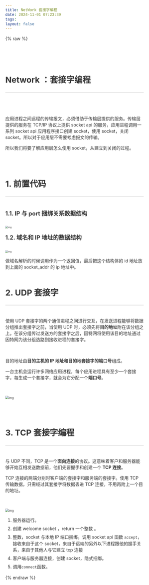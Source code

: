 ```yaml
---
title: NetWork 套接字编程
date: 2024-11-01 07:23:39
tags:
layout: false
---
```


{% raw %}

<!doctype html>
<html>
<head>
<meta charset='UTF-8'><meta name='viewport' content='width=device-width initial-scale=1'>

<link href='https://fonts.googleapis.com/css?family=PT+Serif:400,400italic,700,700italic&subset=latin,cyrillic-ext,cyrillic,latin-ext' rel='stylesheet' type='text/css' /><style type='text/css'>html {overflow-x: initial !important;}:root { --bg-color:#ffffff; --text-color:#333333; --select-text-bg-color:#B5D6FC; --select-text-font-color:auto; --monospace:"Lucida Console",Consolas,"Courier",monospace; --title-bar-height:20px; }
.mac-os-11 { --title-bar-height:28px; }
html { font-size: 14px; background-color: var(--bg-color); color: var(--text-color); font-family: "Helvetica Neue", Helvetica, Arial, sans-serif; -webkit-font-smoothing: antialiased; }
h1, h2, h3, h4, h5 { white-space: pre-wrap; }
body { margin: 0px; padding: 0px; height: auto; inset: 0px; font-size: 1rem; line-height: 1.42857; overflow-x: hidden; background: inherit; }
iframe { margin: auto; }
a.url { word-break: break-all; }
a:active, a:hover { outline: 0px; }
.in-text-selection, ::selection { text-shadow: none; background: var(--select-text-bg-color); color: var(--select-text-font-color); }
#write { margin: 0px auto; height: auto; width: inherit; word-break: normal; overflow-wrap: break-word; position: relative; white-space: normal; overflow-x: visible; padding-top: 36px; }
#write.first-line-indent p { text-indent: 2em; }
#write.first-line-indent li p, #write.first-line-indent p * { text-indent: 0px; }
#write.first-line-indent li { margin-left: 2em; }
.for-image #write { padding-left: 8px; padding-right: 8px; }
body.typora-export { padding-left: 30px; padding-right: 30px; }
.typora-export .footnote-line, .typora-export li, .typora-export p { white-space: pre-wrap; }
.typora-export .task-list-item input { pointer-events: none; }
@media screen and (max-width: 500px) {
  body.typora-export { padding-left: 0px; padding-right: 0px; }
  #write { padding-left: 20px; padding-right: 20px; }
}
#write li > figure:last-child { margin-bottom: 0.5rem; }
#write ol, #write ul { position: relative; }
img { max-width: 100%; vertical-align: middle; image-orientation: from-image; }
button, input, select, textarea { color: inherit; font: inherit; }
input[type="checkbox"], input[type="radio"] { line-height: normal; padding: 0px; }
*, ::after, ::before { box-sizing: border-box; }
#write h1, #write h2, #write h3, #write h4, #write h5, #write h6, #write p, #write pre { width: inherit; }
#write h1, #write h2, #write h3, #write h4, #write h5, #write h6, #write p { position: relative; }
p { line-height: inherit; }
h1, h2, h3, h4, h5, h6 { break-after: avoid-page; break-inside: avoid; orphans: 4; }
p { orphans: 4; }
h1 { font-size: 2rem; }
h2 { font-size: 1.8rem; }
h3 { font-size: 1.6rem; }
h4 { font-size: 1.4rem; }
h5 { font-size: 1.2rem; }
h6 { font-size: 1rem; }
.md-math-block, .md-rawblock, h1, h2, h3, h4, h5, h6, p { margin-top: 1rem; margin-bottom: 1rem; }
.hidden { display: none; }
.md-blockmeta { color: rgb(204, 204, 204); font-weight: 700; font-style: italic; }
a { cursor: pointer; }
sup.md-footnote { padding: 2px 4px; background-color: rgba(238, 238, 238, 0.7); color: rgb(85, 85, 85); border-radius: 4px; cursor: pointer; }
sup.md-footnote a, sup.md-footnote a:hover { color: inherit; text-transform: inherit; text-decoration: inherit; }
#write input[type="checkbox"] { cursor: pointer; width: inherit; height: inherit; }
figure { overflow-x: auto; margin: 1.2em 0px; max-width: calc(100% + 16px); padding: 0px; }
figure > table { margin: 0px; }
thead, tr { break-inside: avoid; break-after: auto; }
thead { display: table-header-group; }
table { border-collapse: collapse; border-spacing: 0px; width: 100%; overflow: auto; break-inside: auto; text-align: left; }
table.md-table td { min-width: 32px; }
.CodeMirror-gutters { border-right: 0px; background-color: inherit; }
.CodeMirror-linenumber { user-select: none; }
.CodeMirror { text-align: left; }
.CodeMirror-placeholder { opacity: 0.3; }
.CodeMirror pre { padding: 0px 4px; }
.CodeMirror-lines { padding: 0px; }
div.hr:focus { cursor: none; }
#write pre { white-space: pre-wrap; }
#write.fences-no-line-wrapping pre { white-space: pre; }
#write pre.ty-contain-cm { white-space: normal; }
.CodeMirror-gutters { margin-right: 4px; }
.md-fences { font-size: 0.9rem; display: block; break-inside: avoid; text-align: left; overflow: visible; white-space: pre; background: inherit; position: relative !important; }
.md-fences-adv-panel { width: 100%; margin-top: 10px; text-align: center; padding-top: 0px; padding-bottom: 8px; overflow-x: auto; }
#write .md-fences.mock-cm { white-space: pre-wrap; }
.md-fences.md-fences-with-lineno { padding-left: 0px; }
#write.fences-no-line-wrapping .md-fences.mock-cm { white-space: pre; overflow-x: auto; }
.md-fences.mock-cm.md-fences-with-lineno { padding-left: 8px; }
.CodeMirror-line, twitterwidget { break-inside: avoid; }
svg { break-inside: avoid; }
.footnotes { opacity: 0.8; font-size: 0.9rem; margin-top: 1em; margin-bottom: 1em; }
.footnotes + .footnotes { margin-top: 0px; }
.md-reset { margin: 0px; padding: 0px; border: 0px; outline: 0px; vertical-align: top; background: 0px 0px; text-decoration: none; text-shadow: none; float: none; position: static; width: auto; height: auto; white-space: nowrap; cursor: inherit; -webkit-tap-highlight-color: transparent; line-height: normal; font-weight: 400; text-align: left; box-sizing: content-box; direction: ltr; }
li div { padding-top: 0px; }
blockquote { margin: 1rem 0px; }
li .mathjax-block, li p { margin: 0.5rem 0px; }
li blockquote { margin: 1rem 0px; }
li { margin: 0px; position: relative; }
blockquote > :last-child { margin-bottom: 0px; }
blockquote > :first-child, li > :first-child { margin-top: 0px; }
.footnotes-area { color: rgb(136, 136, 136); margin-top: 0.714rem; padding-bottom: 0.143rem; white-space: normal; }
#write .footnote-line { white-space: pre-wrap; }
@media print {
  body, html { border: 1px solid transparent; height: 99%; break-after: avoid; break-before: avoid; font-variant-ligatures: no-common-ligatures; }
  #write { margin-top: 0px; border-color: transparent !important; padding-top: 0px !important; padding-bottom: 0px !important; }
  .typora-export * { -webkit-print-color-adjust: exact; }
  .typora-export #write { break-after: avoid; }
  .typora-export #write::after { height: 0px; }
  .is-mac table { break-inside: avoid; }
  #write > p:nth-child(1) { margin-top: 0px; }
  .typora-export-show-outline .typora-export-sidebar { display: none; }
  figure { overflow-x: visible; }
}
.footnote-line { margin-top: 0.714em; font-size: 0.7em; }
a img, img a { cursor: pointer; }
pre.md-meta-block { font-size: 0.8rem; min-height: 0.8rem; white-space: pre-wrap; background: rgb(204, 204, 204); display: block; overflow-x: hidden; }
p > .md-image:only-child:not(.md-img-error) img, p > img:only-child { display: block; margin: auto; }
#write.first-line-indent p > .md-image:only-child:not(.md-img-error) img { left: -2em; position: relative; }
p > .md-image:only-child { display: inline-block; width: 100%; }
#write .MathJax_Display { margin: 0.8em 0px 0px; }
.md-math-block { width: 100%; }
.md-math-block:not(:empty)::after { display: none; }
.MathJax_ref { fill: currentcolor; }
[contenteditable="true"]:active, [contenteditable="true"]:focus, [contenteditable="false"]:active, [contenteditable="false"]:focus { outline: 0px; box-shadow: none; }
.md-task-list-item { position: relative; list-style-type: none; }
.task-list-item.md-task-list-item { padding-left: 0px; }
.md-task-list-item > input { position: absolute; top: 0px; left: 0px; margin-left: -1.2em; margin-top: calc(1em - 10px); border: none; }
.math { font-size: 1rem; }
.md-toc { min-height: 3.58rem; position: relative; font-size: 0.9rem; border-radius: 10px; }
.md-toc-content { position: relative; margin-left: 0px; }
.md-toc-content::after, .md-toc::after { display: none; }
.md-toc-item { display: block; color: rgb(65, 131, 196); }
.md-toc-item a { text-decoration: none; }
.md-toc-inner:hover { text-decoration: underline; }
.md-toc-inner { display: inline-block; cursor: pointer; }
.md-toc-h1 .md-toc-inner { margin-left: 0px; font-weight: 700; }
.md-toc-h2 .md-toc-inner { margin-left: 2em; }
.md-toc-h3 .md-toc-inner { margin-left: 4em; }
.md-toc-h4 .md-toc-inner { margin-left: 6em; }
.md-toc-h5 .md-toc-inner { margin-left: 8em; }
.md-toc-h6 .md-toc-inner { margin-left: 10em; }
@media screen and (max-width: 48em) {
  .md-toc-h3 .md-toc-inner { margin-left: 3.5em; }
  .md-toc-h4 .md-toc-inner { margin-left: 5em; }
  .md-toc-h5 .md-toc-inner { margin-left: 6.5em; }
  .md-toc-h6 .md-toc-inner { margin-left: 8em; }
}
a.md-toc-inner { font-size: inherit; font-style: inherit; font-weight: inherit; line-height: inherit; }
.footnote-line a:not(.reversefootnote) { color: inherit; }
.reversefootnote { font-family: ui-monospace, sans-serif; }
.md-attr { display: none; }
.md-fn-count::after { content: "."; }
code, pre, samp, tt { font-family: var(--monospace); }
kbd { margin: 0px 0.1em; padding: 0.1em 0.6em; font-size: 0.8em; color: rgb(36, 39, 41); background: rgb(255, 255, 255); border: 1px solid rgb(173, 179, 185); border-radius: 3px; box-shadow: rgba(12, 13, 14, 0.2) 0px 1px 0px, rgb(255, 255, 255) 0px 0px 0px 2px inset; white-space: nowrap; vertical-align: middle; }
.md-comment { color: rgb(162, 127, 3); opacity: 0.6; font-family: var(--monospace); }
code { text-align: left; vertical-align: initial; }
a.md-print-anchor { white-space: pre !important; border-width: initial !important; border-style: none !important; border-color: initial !important; display: inline-block !important; position: absolute !important; width: 1px !important; right: 0px !important; outline: 0px !important; background: 0px 0px !important; text-decoration: initial !important; text-shadow: initial !important; }
.os-windows.monocolor-emoji .md-emoji { font-family: "Segoe UI Symbol", sans-serif; }
.md-diagram-panel > svg { max-width: 100%; }
[lang="flow"] svg, [lang="mermaid"] svg { max-width: 100%; height: auto; }
[lang="mermaid"] .node text { font-size: 1rem; }
table tr th { border-bottom: 0px; }
video { max-width: 100%; display: block; margin: 0px auto; }
iframe { max-width: 100%; width: 100%; border: none; }
.highlight td, .highlight tr { border: 0px; }
mark { background: rgb(255, 255, 0); color: rgb(0, 0, 0); }
.md-html-inline .md-plain, .md-html-inline strong, mark .md-inline-math, mark strong { color: inherit; }
.md-expand mark .md-meta { opacity: 0.3 !important; }
mark .md-meta { color: rgb(0, 0, 0); }
@media print {
  .typora-export h1, .typora-export h2, .typora-export h3, .typora-export h4, .typora-export h5, .typora-export h6 { break-inside: avoid; }
}
.md-diagram-panel .messageText { stroke: none !important; }
.md-diagram-panel .start-state { fill: var(--node-fill); }
.md-diagram-panel .edgeLabel rect { opacity: 1 !important; }
.md-fences.md-fences-math { font-size: 1em; }
.md-fences-advanced:not(.md-focus) { padding: 0px; white-space: nowrap; border: 0px; }
.md-fences-advanced:not(.md-focus) { background: inherit; }
.typora-export-show-outline .typora-export-content { max-width: 1440px; margin: auto; display: flex; flex-direction: row; }
.typora-export-sidebar { width: 300px; font-size: 0.8rem; margin-top: 80px; margin-right: 18px; }
.typora-export-show-outline #write { --webkit-flex:2; flex: 2 1 0%; }
.typora-export-sidebar .outline-content { position: fixed; top: 0px; max-height: 100%; overflow: hidden auto; padding-bottom: 30px; padding-top: 60px; width: 300px; }
@media screen and (max-width: 1024px) {
  .typora-export-sidebar, .typora-export-sidebar .outline-content { width: 240px; }
}
@media screen and (max-width: 800px) {
  .typora-export-sidebar { display: none; }
}
.outline-content li, .outline-content ul { margin-left: 0px; margin-right: 0px; padding-left: 0px; padding-right: 0px; list-style: none; overflow-wrap: anywhere; }
.outline-content ul { margin-top: 0px; margin-bottom: 0px; }
.outline-content strong { font-weight: 400; }
.outline-expander { width: 1rem; height: 1.42857rem; position: relative; display: table-cell; vertical-align: middle; cursor: pointer; padding-left: 4px; }
.outline-expander::before { content: ""; position: relative; font-family: Ionicons; display: inline-block; font-size: 8px; vertical-align: middle; }
.outline-item { padding-top: 3px; padding-bottom: 3px; cursor: pointer; }
.outline-expander:hover::before { content: ""; }
.outline-h1 > .outline-item { padding-left: 0px; }
.outline-h2 > .outline-item { padding-left: 1em; }
.outline-h3 > .outline-item { padding-left: 2em; }
.outline-h4 > .outline-item { padding-left: 3em; }
.outline-h5 > .outline-item { padding-left: 4em; }
.outline-h6 > .outline-item { padding-left: 5em; }
.outline-label { cursor: pointer; display: table-cell; vertical-align: middle; text-decoration: none; color: inherit; }
.outline-label:hover { text-decoration: underline; }
.outline-item:hover { border-color: rgb(245, 245, 245); background-color: var(--item-hover-bg-color); }
.outline-item:hover { margin-left: -28px; margin-right: -28px; border-left: 28px solid transparent; border-right: 28px solid transparent; }
.outline-item-single .outline-expander::before, .outline-item-single .outline-expander:hover::before { display: none; }
.outline-item-open > .outline-item > .outline-expander::before { content: ""; }
.outline-children { display: none; }
.info-panel-tab-wrapper { display: none; }
.outline-item-open > .outline-children { display: block; }
.typora-export .outline-item { padding-top: 1px; padding-bottom: 1px; }
.typora-export .outline-item:hover { margin-right: -8px; border-right: 8px solid transparent; }
.typora-export .outline-expander::before { content: "+"; font-family: inherit; top: -1px; }
.typora-export .outline-expander:hover::before, .typora-export .outline-item-open > .outline-item > .outline-expander::before { content: "−"; }
.typora-export-collapse-outline .outline-children { display: none; }
.typora-export-collapse-outline .outline-item-open > .outline-children, .typora-export-no-collapse-outline .outline-children { display: block; }
.typora-export-no-collapse-outline .outline-expander::before { content: "" !important; }
.typora-export-show-outline .outline-item-active > .outline-item .outline-label { font-weight: 700; }
.md-inline-math-container mjx-container { zoom: 0.95; }
mjx-container { break-inside: avoid; }


/* meyer reset -- http://meyerweb.com/eric/tools/css/reset/ , v2.0 | 20110126 | License: none (public domain) */

@include-when-export url(https://fonts.googleapis.com/css?family=PT+Serif:400,400italic,700,700italic&subset=latin,cyrillic-ext,cyrillic,latin-ext);

/* =========== */

/* pt-serif-regular - latin */
/* pt-serif-italic - latin */
/* pt-serif-700 - latin */
/* pt-serif-700italic - latin */
:root {
    --active-file-bg-color: #dadada;
    --active-file-bg-color: rgba(32, 43, 51, 0.63);
    --active-file-text-color: white;
    --bg-color: #f3f2ee;
    --text-color: #1f0909;
    --control-text-color: #444;
    --rawblock-edit-panel-bd: #e5e5e5;

​    --select-text-bg-color: rgba(32, 43, 51, 0.63);
  --select-text-font-color: white;
}

pre {
    --select-text-bg-color: #36284e;
    --select-text-font-color: #fff;
}

html {
    font-size: 16px;
    -webkit-font-smoothing: antialiased;
}

html, body {
    background-color: #f3f2ee;
    font-family: "PT Serif", 'Times New Roman', Times, serif;
    color: #1f0909;
    line-height: 1.5em;
}

/*#write {
    overflow-x: auto;
    max-width: initial;
    padding-left: calc(50% - 17em);
    padding-right: calc(50% - 17em);
}

@media (max-width: 36em) {
    #write {
        padding-left: 1em;
        padding-right: 1em;
    }
}*/

#write {
    max-width: 40em;
}

@media only screen and (min-width: 1400px) {
    #write {
            max-width: 914px;
    }
}

ol li {
    list-style-type: decimal;
    list-style-position: outside;
}
ul li {
    list-style-type: disc;
    list-style-position: outside;
}

ol,
ul {
    list-style: none;
}

blockquote,
q {
    quotes: none;
}
blockquote:before,
blockquote:after,
q:before,
q:after {
    content: '';
    content: none;
}
table {
    border-collapse: collapse;
    border-spacing: 0;
}
/* styles */

/* ====== */

/* headings */

h1,
h2,
h3,
h4,
h5,
h6 {
    font-weight: bold;
}
h1 {
    font-size: 1.875em;
    /*30 / 16*/
    line-height: 1.6em;
    /* 48 / 30*/
    margin-top: 2em;
}
h2,
h3 {
    font-size: 1.3125em;
    /*21 / 16*/
    line-height: 1.15;
    /*24 / 21*/
    margin-top: 2.285714em;
    /*48 / 21*/
    margin-bottom: 1.15em;
    /*24 / 21*/
}
h3 {
    font-weight: normal;
}
h4 {
    font-size: 1.125em;
    /*18 / 16*/
    margin-top: 2.67em;
    /*48 / 18*/
}
h5,
h6 {
    font-size: 1em;
    /*16*/
}
h1 {
    border-bottom: 1px solid;
    margin-bottom: 1.875em;
    padding-bottom: 0.8125em;
}
/* links */

a {
    text-decoration: none;
    color: #065588;
}
a:hover,
a:active {
    text-decoration: underline;
}
/* block spacing */

p,
blockquote,
.md-fences {
    margin-bottom: 1.5em;
}
h1,
h2,
h3,
h4,
h5,
h6 {
    margin-bottom: 1.5em;
}
/* blockquote */

blockquote {
    font-style: italic;
    border-left: 5px solid;
    margin-left: 2em;
    padding-left: 1em;
}
/* lists */

ul,
ol {
    margin: 0 0 1.5em 1.5em;
}
/* tables */
.md-meta,.md-before, .md-after {
    color:#999;
}

table {
    margin-bottom: 1.5em;
    /*24 / 16*/
    font-size: 1em;
    /* width: 100%; */
}
thead th,
tfoot th {
    padding: .25em .25em .25em .4em;
    text-transform: uppercase;
}
th {
    text-align: left;
}
td {
    vertical-align: top;
    padding: .25em .25em .25em .4em;
}

code,
.md-fences {
    background-color: #dadada;
}

code {
    padding-left: 2px;
    padding-right: 2px;
}

.md-fences {
    margin-left: 2em;
    margin-bottom: 3em;
    padding-left: 1ch;
    padding-right: 1ch;
}

pre,
code,
tt {
    font-size: .875em;
    line-height: 1.714285em;
}
/* some fixes */

h1 {
    line-height: 1.3em;
    font-weight: normal;
    margin-bottom: 0.5em;
}

p + ul,
p + ol{
    margin-top: .5em;
}

h3 + ul,
h4 + ul,
h5 + ul,
h6 + ul,
h3 + ol,
h4 + ol,
h5 + ol,
h6 + ol {
    margin-top: .5em;
}

li > ul,
li > ol {
    margin-top: inherit;
    margin-bottom: 0;
}

li ol>li {
    list-style-type: lower-alpha;
}

li li ol>li{
    list-style-type: lower-roman;
}

h2,
h3 {
    margin-bottom: .75em;
}
hr {
    border-top: none;
    border-right: none;
    border-bottom: 1px solid;
    border-left: none;
}
h1 {
    border-color: #c5c5c5;
}
blockquote {
    border-color: #bababa;
    color: #656565;
}

blockquote ul,
blockquote ol {
    margin-left:0;
}

.ty-table-edit {
    background-color: transparent;
}
thead {
    background-color: #dadada;
}
tr:nth-child(even) {
    background: #e8e7e7;
}
hr {
    border-color: #c5c5c5;
}
.task-list{
    padding-left: 1rem;
}

.md-task-list-item {
    padding-left: 1.5rem;
    list-style-type: none;
}

.md-task-list-item > input:before {
    content: '\221A';
    display: inline-block;
    width: 1.25rem;
    height: 1.6rem;
    vertical-align: middle;
    text-align: center;
    color: #ddd;
    background-color: #F3F2EE;
}

.md-task-list-item > input:checked:before,
.md-task-list-item > input[checked]:before{
    color: inherit;
}

#write pre.md-meta-block {
    min-height: 1.875rem;
    color: #555;
    border: 0px;
    background: transparent;
    margin-top: -4px;
    margin-left: 1em;
    margin-top: 1em;
}

.md-image>.md-meta {
    color: #9B5146;
}

.md-image>.md-meta{
    font-family: Menlo, 'Ubuntu Mono', Consolas, 'Courier New', 'Microsoft Yahei', 'Hiragino Sans GB', 'WenQuanYi Micro Hei', serif;
}


#write>h3.md-focus:before{
    left: -1.5rem;
    color:#999;
    border-color:#999;
}
#write>h4.md-focus:before{
    left: -1.5rem;
    top: .25rem;
    color:#999;
    border-color:#999;
}
#write>h5.md-focus:before{
    left: -1.5rem;
    top: .0.3125rem;
    color:#999;
    border-color:#999;
}
#write>h6.md-focus:before{
    left: -1.5rem;
    top: 0.3125rem;
    color:#999;
    border-color:#999;
}

.md-toc:focus .md-toc-content{
    margin-top: 19px;
}

.md-toc-content:empty:before{
    color: #065588;
}
.md-toc-item {
    color: #065588;
}
#write div.md-toc-tooltip {
    background-color: #f3f2ee;
}

#typora-sidebar {
    background-color: #f3f2ee;
    -webkit-box-shadow: 0 6px 12px rgba(0, 0, 0, 0.375);
    box-shadow: 0 6px 12px rgba(0, 0, 0, 0.375);
}

.pin-outline #typora-sidebar {
    background: inherit;
    box-shadow: none;
    border-right: 1px dashed;
}

.pin-outline #typora-sidebar:hover .outline-title-wrapper {
    border-left:1px dashed;
}

.outline-item:hover {
  background-color: #dadada;
  border-left: 28px solid #dadada;
  border-right: 18px solid #dadada;
}

.typora-node .outline-item:hover {
    border-right: 28px solid #dadada;
}

.outline-expander:before {
  content: "\f0da";
  font-family: FontAwesome;
  font-size:14px;
  top: 1px;
}

.outline-expander:hover:before,
.outline-item-open>.outline-item>.outline-expander:before {
  content: "\f0d7";
}

.modal-content {
    background-color: #f3f2ee;
}

.auto-suggest-container ul li {
    list-style-type: none;
}

/** UI for electron */

.megamenu-menu,
#top-titlebar, #top-titlebar *,
.megamenu-content {
    background: #f3f2ee;
    color: #1f0909;
}

.megamenu-menu-header {
    border-bottom: 1px dashed #202B33;
}

.megamenu-menu {
    box-shadow: none;
    border-right: 1px dashed;
}

header, .context-menu, .megamenu-content, footer {
    font-family: "PT Serif", 'Times New Roman', Times, serif;
    color: #1f0909;
}

#megamenu-back-btn {
    color: #1f0909;
    border-color: #1f0909;
}

.megamenu-menu-header #megamenu-menu-header-title:before {
    color: #1f0909;
}

.megamenu-menu-list li a:hover, .megamenu-menu-list li a.active {
    color: inherit;
    background-color: #e8e7df;
}

.long-btn:hover {
    background-color: #e8e7df;
}

#recent-file-panel tbody tr:nth-child(2n-1) {
    background-color: transparent !important;
}

.megamenu-menu-panel tbody tr:hover td:nth-child(2) {
    color: inherit;
}

.megamenu-menu-panel .btn {
    background-color: #D2D1D1;
}

.btn-default {
    background-color: transparent;
}

.typora-sourceview-on #toggle-sourceview-btn,
.ty-show-word-count #footer-word-count {
    background: #c7c5c5;
}

#typora-quick-open {
    background-color: inherit;
}

.md-diagram-panel {
    margin-top: 8px;
}

.file-list-item-file-name {
    font-weight: initial;
}

.file-list-item-summary {
    opacity: 1;
}

.file-list-item {
    color: #777;
}

.file-list-item.active {
    background-color: inherit;
    color: black;
}

.ty-side-sort-btn.active {
    background-color: inherit;
}

.file-list-item.active .file-list-item-file-name  {
    font-weight: bold;
}

.file-list-item{
    opacity:1 !important;
}

.file-library-node.active>.file-node-background{
    background-color: rgba(32, 43, 51, 0.63);
    background-color: var(--active-file-bg-color);
}

.file-tree-node.active>.file-node-content{
    color: white;
    color: var(--active-file-text-color);
}

.md-task-list-item>input {
    margin-left: -1.7em;
    margin-top: calc(1rem - 12px);
    -webkit-appearance: button;
}

input {
    border: 1px solid #aaa;
}

.megamenu-menu-header #megamenu-menu-header-title,
.megamenu-menu-header:hover, 
.megamenu-menu-header:focus {
    color: inherit;
}

.dropdown-menu .divider {
    border-color: #e5e5e5;
    opacity: 1;
}

/* https://github.com/typora/typora-issues/issues/2046 */
.os-windows-7 strong,
.os-windows-7 strong  {
    font-weight: 760;
}

.ty-preferences .btn-default {
    background: transparent;
}

.ty-preferences .window-header {
    border-bottom: 1px dashed #202B33;
    box-shadow: none;
}

#sidebar-loading-template, #sidebar-loading-template.file-list-item {
    color: #777;
}

.searchpanel-search-option-btn.active {
    background: #777;
    color: white;
}

.export-detail, .light .export-detail, 
.light .export-item.active, 
.light .export-items-list-control {
    background: #e0e0e0;
    border-radius: 2px;
    font-weight: 700;
    color: inherit
}


</style><title>Network  套接字编程</title>
</head>
<body class='typora-export os-windows'><div class='typora-export-content'>
<div id='write'  class=''><h1 id='network-套接字编程'><span>Network ：套接字编程</span></h1><p>&nbsp;</p><p><span>应用进程之间远程的传输报文，必须借助于传输层提供的服务。传输层提供的服务在 TCP/IP 协议上提供 socket api 的服务，应用进程调用一系列 socket api 应用程序接口创建 socket，使用 socket，关闭 socket。所以对于应用层不需要考虑报文的传输。</span></p><p><span>所以我们将要了解应用层怎么使用 socket，从建立到关闭的过程。</span></p><p>&nbsp;</p><h1 id='1-前置代码'><span>1. 前置代码</span></h1><h2 id='11-ip-与-port-捆绑关系数据结构'><span>1.1. IP 与 port 捆绑关系数据结构</span></h2><p><img src="https://cdn.nlark.com/yuque/0/2024/jpeg/40540759/1714913271362-0aa0db1a-d117-4ed1-bae8-a3b430df4657.jpeg" alt="img" style="zoom: 50%;" /></p><h2 id='12-域名和-ip-地址的数据结构'><span>1.2. 域名和 IP 地址的数据结构</span></h2><p><img src="https://cdn.nlark.com/yuque/0/2024/jpeg/40540759/1714914055166-a116bd1b-8d52-4fae-83c4-c57adfb50552.jpeg" alt="img" style="zoom: 50%;" /></p><p><span>做域名解析的时候调用作为一个返回值，最后把这个结构体的 id 地址放到上面的 socket_addr 的 ip 地址中。</span></p><h1 id='2-udp-套接字'><span>2. UDP 套接字</span></h1><p><span>使用 UDP 套接字的两个通信进程之间进行交互，在发送进程能够将数据分组推出套接字之前，当使用 UDP 时，必须先将</span><strong><span>目的地址</span></strong><span>附在该分组之上。在该分组传过发送方的套接字之后，因特网将使用该目的地址通过因特网为该分组选路到接收进程的套接字。</span></p><p>&nbsp;</p><p><span>目的地址由</span><strong><span>目的主机的 IP 地址和目的地套接字的端口号</span></strong><span>组成。</span></p><p><span>一台主机会运行许多网络应用进程，每个应用进程具有至少一个套接字，每生成一个套接字，就会为它分配一个</span><strong><span>端口号</span></strong><span>。</span></p><p>&nbsp;</p><p><img src="https://cdn.nlark.com/yuque/0/2024/jpeg/40540759/1714910319230-fa763446-96b1-456b-a293-f7672b035a14.jpeg" alt="img" style="zoom: 67%;" /></p><p>&nbsp;</p><h1 id='3-tcp-套接字编程'><span>3. TCP 套接字编程</span></h1><p><span>与 UDP 不同，TCP 是一个</span><strong><span>面向连接</span></strong><span>的协议。这意味着客户和服务器能够开始互相发送数据前，他们先要握手和创建一个 </span><strong><span>TCP 连接</span></strong><span>。</span></p><p><span>TCP 连接的两端分别时客户端的套接字和服务端的套接字。使用 TCP 传输数据，只需经过其套接字将数据丢进 TCP 连接，不用再附上一个目的地址。</span></p><p>&nbsp;</p><p><img src="https://cdn.nlark.com/yuque/0/2024/png/40540759/1714912170694-2e9bab41-ac06-48d7-bb05-c17466c595ec.png" alt="img" style="zoom: 67%;" /></p><ol start='' ><li><p><span>服务器运行。</span></p></li><li><p><span>创建 welcome socket ，return 一个整数 。</span></p></li><li><p><span>整数，socket 与本地 IP 端口捆绑。调用 socket api 函数 </span><code>accept</code><span>，接收来自于这个 socket，来自于远端的另外以下进程跟他的握手关系，来自于其他人与它建立 tcp 连接</span></p></li><li><p><span>客户端与服务器连接，创建 socket，隐式捆绑。</span></p></li><li><p><span>调用</span><code>connect</code><span>函数。</span></p></li></ol></div></div>
</body>
</html>

{% endraw %}
